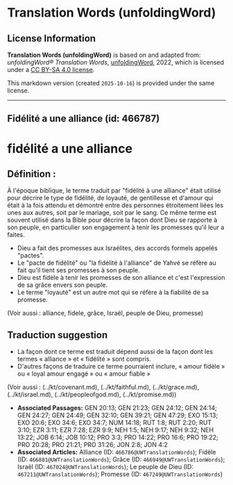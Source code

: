# Translation Words (unfoldingWord)

## License Information

**Translation Words (unfoldingWord)** is based on and adapted from: _unfoldingWord® Translation Words_, [unfoldingWord](https://unfoldingword.org/utw), 2022, which is licensed under a [CC BY-SA 4.0 license](https://creativecommons.org/licenses/by-sa/4.0/legalcode.en).

This markdown version (created `2025-10-16`) is provided under the same license.



--------------------------------

## Fidélité a une alliance (id: 466787)

fidélité a une alliance
=======================

Définition :
------------

À l'époque biblique, le terme traduit par "fidélité à une alliance" était utilisé pour décrire le type de fidélité, de loyauté, de gentillesse et d'amour qui était à la fois attendu et démontré entre des personnes étroitement liées les unes aux autres, soit par le mariage, soit par le sang. Ce même terme est souvent utilisé dans la Bible pour décrire la façon dont Dieu se rapporte à son peuple, en particulier son engagement à tenir les promesses qu'il leur a faites.

* Dieu a fait des promesses aux Israélites, des accords formels appelés "pactes".
* Le "pacte de fidélité" ou "la fidélité à l'alliance" de Yahvé se réfère au fait qu'il tient ses promesses à son peuple.
* Dieu est fidèle à tenir les promesses de son alliance et c'est l'expression de sa grâce envers son peuple.
* Le terme "loyauté" est un autre mot qui se réfère à la fiabilité de sa promesse.

(Voir aussi : alliance, fidele, grâce, Israël, peuple de Dieu, promesse)

Traduction suggestion
---------------------

* La façon dont ce terme est traduit dépend aussi de la façon dont les termes « alliance » et « fidélité » sont compris.
* D'autres façons de traduire ce terme pourraient inclure, « amour fidèle » ou « loyal amour engagé » ou « amour fiable »

(Voir aussi : (../kt/covenant.md), (../kt/faithful.md), (../kt/grace.md), (../kt/israel.md), (../kt/peopleofgod.md), (../kt/promise.md))

* **Associated Passages:** GEN 20:13; GEN 21:23; GEN 24:12; GEN 24:14; GEN 24:27; GEN 24:49; GEN 32:10; GEN 39:21; GEN 47:29; EXO 15:13; EXO 20:6; EXO 34:6; EXO 34:7; NUM 14:18; RUT 1:8; RUT 2:20; RUT 3:10; EZR 3:11; EZR 7:28; EZR 9:9; NEH 1:5; NEH 9:17; NEH 9:32; NEH 13:22; JOB 6:14; JOB 10:12; PRO 3:3; PRO 14:22; PRO 16:6; PRO 19:22; PRO 20:28; PRO 21:21; PRO 31:26; JON 2:8; JON 4:2
* **Associated Articles:** Alliance (ID: `466786@UWTranslationWords`); Fidèle (ID: `466881@UWTranslationWords`); Grâce (ID: `466949@UWTranslationWords`); Israël (ID: `467024@UWTranslationWords`); Le peuple de Dieu (ID: `467211@UWTranslationWords`); Promesse (ID: `467249@UWTranslationWords`)

